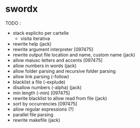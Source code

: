 # swordx 
TODO :
- stack esplicito per cartelle
	- visita iterativa
- rewrite help (jack)
- rewrite argument interpreter [097475]
- rewrite output file location and name, custom name (jack)
- allow maiusc letters and accents [097475]
- allow numbers in words (jack)
- allow folder parsing and recursive folder parsing
- allow link parsing (-follow)
- blacklist a file (-explude)
- disallow numbers (-alpha) (jack)
- min length (-min) [097475]
- rewrite blacklist to allow read from file (jack)
- sort by occurrencies [097475]
- allow regular expressions (?)
- parallel file parsing
- rewrite makefile (jack)
